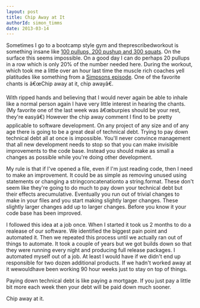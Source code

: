 ```yaml
---
layout: post
title: Chip Away at It
authorId: simon_timms
date: 2013-03-14
---
```


Sometimes I go to a bootcamp style gym and theprescribedworkout is something insane like [100 pullups, 200 pushup and 300 squats](http://www.crossfit.com/mt-archive2/000881.html). On the surface this seems impossible. On a good day I can do perhaps 20 pullups in a row which is only 20% of the number needed here. During the workout, which took me a little over an hour last time the muscle rich coaches yell platitudes like something from a [Simpsons episode](http://www.youtube.com/watch?v=R4i8SpNgzA4&t=0m47s). One of the favorite chants is â€œChip away at it, chip awayâ€.

With ripped hands and believing that I would never again be able to inhale like a normal person again I have very little interest in hearing the chants. (My favorite one of the last week was â€œburpies should be your rest, they're easyâ€) However the chip away comment I find to be pretty applicable to software development. On any project of any size and of any age there is going to be a great deal of technical debt. Trying to pay down technical debt all at once is impossible. You'll never convince management that all new development needs to stop so that you can make invisible improvements to the code base. Instead you should make as small a changes as possible while you're doing other development.

My rule is that if I've opened a file, even if I'm just reading code, then I need to make an improvement. It could be as simple as removing unused using statements or changing a stringconcatenationto a string.format. These don't seem like they're going to do much to pay down your technical debt but their effects arecumulative. Eventually you run out of trivial changes to make in your files and you start making slightly larger changes. These slightly larger changes add up to larger changes. Before you know it your code base has been improved.

I followed this idea at a job once. When I started it took us 2 months to do a realease of our software. We identified the biggest pain point and automated it. Then we repeated this process until we actually ran out of things to automate. It took a couple of years but we got builds down so that they were running every night and producing full release packages. I automated myself out of a job. At least I would have if we didn't end up responsible for two dozen additional products. If we hadn't worked away at it wewouldhave been working 90 hour weeks just to stay on top of things.

Paying down technical debt is like paying a mortgage. If you just pay a little bit more each week then your debt will be paid down much sooner.

Chip away at it.



